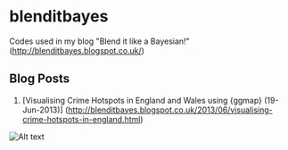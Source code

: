 blenditbayes
============

Codes used in my blog "Blend it like a Bayesian!" (http://blenditbayes.blogspot.co.uk/)

## Blog Posts

1. [Visualising Crime Hotspots in England and Wales using {ggmap} (19-Jun-2013)] (http://blenditbayes.blogspot.co.uk/2013/06/visualising-crime-hotspots-in-england.html)

![Alt text](http://woobe.bitbucket.org/images/blenditbayes/2013-06-street-level-crime/ex1.png)

